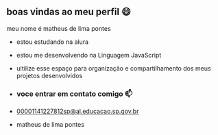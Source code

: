 ## boas vindas ao meu perfil 😄

meu nome é matheus de lima pontes

- estou estudando na alura
- estou me desenvolvendo na Linguagem JavaScript
- ultilize esse espaço para organização e compartilhamento dos meus projetos desenvolvidos

- ### voce entrar em contato comigo 📫

- 00001141227812sp@al.educacao.sp.gov.br
- matheus de lima pontes

